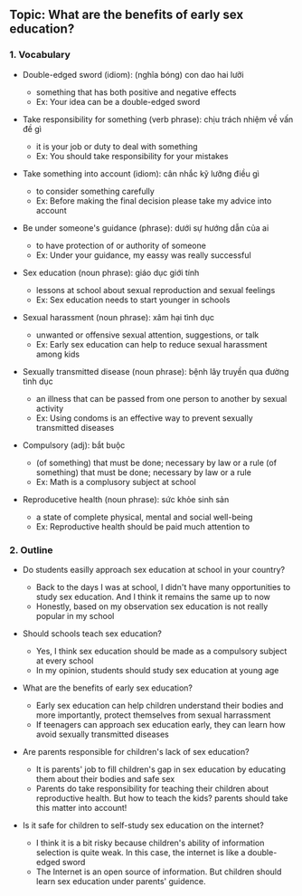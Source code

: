 ## Topic: What are the benefits of early sex education?

### 1. Vocabulary
- Double-edged sword (idiom): (nghĩa bóng) con dao hai lưỡi
  + something that has both positive and negative effects
  + Ex: Your idea can be a double-edged sword

- Take responsibility for something (verb phrase): chịu trách nhiệm về vấn đề gì
  + it is your job or duty to deal with something
  + Ex: You should take responsibility for your mistakes

- Take something into account (idiom): cân nhắc kỹ lưỡng điều gì
  + to consider something carefully
  + Ex: Before making the final decision please take my advice into account

- Be under someone's guidance (phrase): dưới sự hướng dẫn của ai
  + to have protection of or authority of someone
  + Ex: Under your guidance, my eassy was really successful

- Sex education (noun phrase): giáo dục giới tính
  + lessons at school about sexual reproduction and sexual feelings
  + Ex: Sex education needs to start younger in schools

- Sexual harassment (noun phrase): xâm hại tình dục
  + unwanted or offensive sexual attention, suggestions, or talk
  + Ex: Early sex education can help to reduce sexual harassment among kids

- Sexually transmitted disease (noun phrase): bệnh lây truyền qua đường tình dục
  + an illness that can be passed from one person to another by sexual activity
  + Ex: Using condoms is an effective way to prevent sexually transmitted diseases

- Compulsory (adj): bắt buộc
  + (of something) that must be done; necessary by law or a rule (of something) that must be done; necessary by law or a rule
  + Ex: Math is a complusory subject at school

- Reproducetive health (noun phrase): sức khỏe sinh sản
  + a state of complete physical, mental and social well-being
  + Ex: Reproductive health should be paid much attention to

### 2. Outline
- Do students easilly approach sex education at school in your country?
  + Back to the days I was at school, I didn't have many opportunities to study sex education. And I think it remains the same up to now
  + Honestly, based on my observation sex education is not really popular in my school

- Should schools teach sex education?
  + Yes, I think sex education should be made as a compulsory subject at every school
  + In my opinion, students should study sex education at young age

- What are the benefits of early sex education?
  + Early sex education can help children understand their bodies and more importantly, protect themselves from sexual harrassment
  + If teenagers can approach sex education early, they can learn how avoid sexually transmitted diseases

- Are parents responsible for children's lack of sex education?
  + It is parents' job to fill children's gap in sex education by educating them about their bodies and safe sex
  + Parents do take responsibility for teaching their children about reproductive health. But how to teach the kids? parents should take this matter into account!

- Is it safe for children to self-study sex education on the internet?
  + I think it is a bit risky because children's ability of information selection is quite weak. In this case, the internet is like a double-edged sword
  + The Internet is an open source of information. But children should learn sex education under parents' guidence.